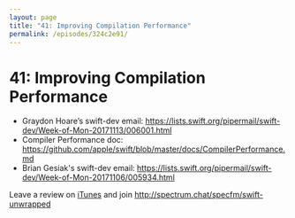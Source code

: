 ```yaml
---
layout: page
title: "41: Improving Compilation Performance"
permalink: /episodes/324c2e91/
---
```


# 41: Improving Compilation Performance

- Graydon Hoare’s swift-dev email: https://lists.swift.org/pipermail/swift-dev/Week-of-Mon-20171113/006001.html
- Compiler Performance doc: https://github.com/apple/swift/blob/master/docs/CompilerPerformance.md
- Brian Gesiak's swift-dev email: https://lists.swift.org/pipermail/swift-dev/Week-of-Mon-20171106/005934.html

Leave a review on [iTunes](https://itunes.apple.com/us/podcast/swift-unwrapped/id1209817203?mt=2) and join http://spectrum.chat/specfm/swift-unwrapped
